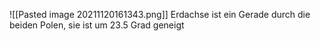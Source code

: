 ![[Pasted image 20211120161343.png]]
Erdachse ist ein Gerade durch die beiden Polen, sie ist um 23.5 Grad geneigt